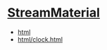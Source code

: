 # [StreamMaterial](https://github.com/n138-kz/StreamMaterial)

- [html](html)
- [html/clock.html](html/clock.html)
